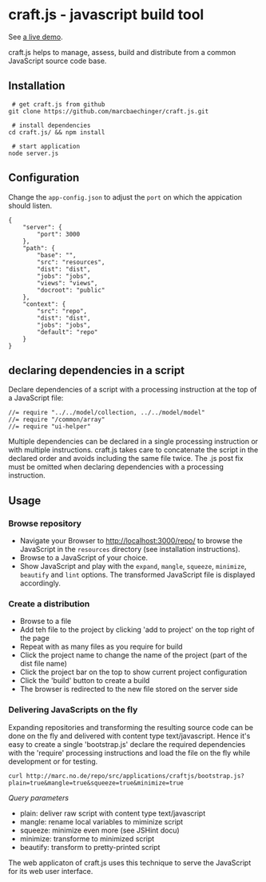 # craft.js - javascript build tool

See <a href="http://ec2-23-20-159-125.compute-1.amazonaws.com/">a live demo</a>.

craft.js helps to manage, assess, build and distribute from a common JavaScript source code base.

## Installation 

```
 # get craft.js from github
git clone https://github.com/marcbaechinger/craft.js.git

 # install dependencies
cd craft.js/ && npm install

 # start application
node server.js

```

## Configuration

Change the `app-config.json` to adjust the `port` on which the appication should listen.

```
{	
	"server": {
		"port": 3000
	},
	"path": {
		"base": "",
		"src": "resources",
		"dist": "dist",
		"jobs": "jobs",
		"views": "views",
		"docroot": "public"
	},
	"context": {
		"src": "repo",
		"dist": "dist",
		"jobs": "jobs",
		"default": "repo"
	}
}
```


## declaring dependencies in a script

Declare dependencies of a script with a processing instruction at the top of a JavaScript file:

```
//= require "../../model/collection, ../../model/model"
//= require "/common/array"
//= require "ui-helper"
```

Multiple dependencies can be declared in a single processing instruction or with multiple instructions. craft.js takes care to concatenate the script in the declared order and avoids including the same file twice. The .js post fix must be omitted when declaring dependencies with a processing instruction. 


## Usage

### Browse repository

- Navigate your Browser to [http://localhost:3000/repo/](http://localhost:3000/repo/) to browse the JavaScript in the `resources` directory (see installation instructions).
- Browse to a JavaScript of your choice.
- Show JavaScript and play with the `expand`, `mangle`, `squeeze`, `minimize`, `beautify` and `lint` options. The transformed JavaScript file is displayed accordingly.

### Create a distribution

- Browse to a file
- Add teh file to the project by clicking 'add to project' on the top right of the page
- Repeat with as many files as you require for build
- Click the project name to change the name of the project (part of the dist file name)
- Click the project bar on the top to show current project configuration
- Click the 'build' button to create a build 
- The browser is redirected to the new file stored on the server side

### Delivering JavaScripts on the fly

Expanding repositories and transforming the resulting source code can be done on the fly and delivered with content type text/javascript. Hence it's easy to create a single 'bootstrap.js' declare the required dependencies with the 'require' processing instructions and load the file on the fly while development or for testing.
 
```
curl http://marc.no.de/repo/src/applications/craftjs/bootstrap.js?plain=true&mangle=true&squeeze=true&minimize=true
```

*Query parameters*

- plain: deliver raw script with content type text/javascript
- mangle: rename local variables to miminize script
- squeeze: minimize even more (see JSHint docu)
- minimize: transforme to minimized script
- beautify: transform to pretty-printed script   

The web applicaton of craft.js uses this technique to serve the JavaScript for its web user interface.
